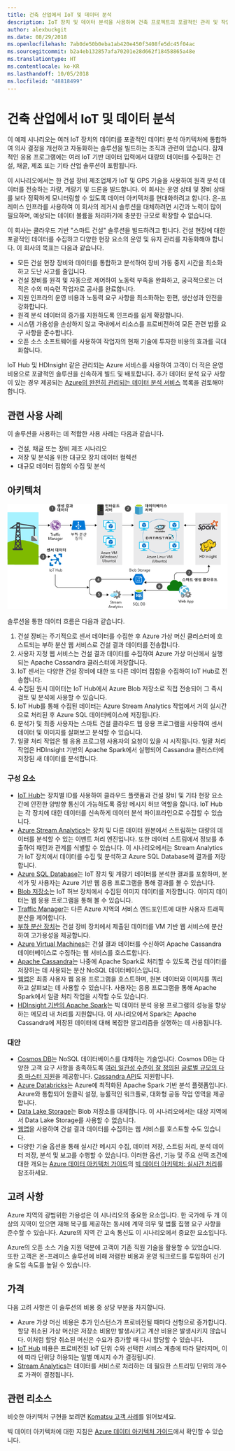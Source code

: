 ```yaml
---
title: 건축 산업에서 IoT 및 데이터 분석
description: IoT 장치 및 데이터 분석을 사용하여 건축 프로젝트의 포괄적인 관리 및 작업을 제공합니다.
author: alexbuckgit
ms.date: 08/29/2018
ms.openlocfilehash: 7ab0de50b0eba1ab420e450f3408fe5dc45f04ac
ms.sourcegitcommit: b2a4eb132857afa70201e28d662f18458865a48e
ms.translationtype: HT
ms.contentlocale: ko-KR
ms.lasthandoff: 10/05/2018
ms.locfileid: "48818499"
---
```

# <a name="iot-and-data-analytics-in-the-construction-industry"></a>건축 산업에서 IoT 및 데이터 분석

이 예제 시나리오는 여러 IoT 장치의 데이터를 포괄적인 데이터 분석 아키텍처에 통합하여 의사 결정을 개선하고 자동화하는 솔루션을 빌드하는 조직과 관련이 있습니다. 잠재적인 응용 프로그램에는 여러 IoT 기반 데이터 입력에서 대량의 데이터를 수집하는 건설, 채굴, 제조 또는 기타 산업 솔루션이 포함됩니다.

이 시나리오에서는 한 건설 장비 제조업체가 IoT 및 GPS 기술을 사용하여 원격 분석 데이터를 전송하는 차량, 계량기 및 드론을 빌드합니다. 이 회사는 운영 상태 및 장비 상태를 보다 정확하게 모니터링할 수 있도록 데이터 아키텍처를 현대화하려고 합니다. 온-프레미스 인프라를 사용하여 이 회사의 레거시 솔루션을 대체하려면 시간과 노력이 많이 필요하며, 예상되는 데이터 볼륨을 처리하기에 충분한 규모로 확장할 수 없습니다.

이 회사는 클라우드 기반 "스마트 건설" 솔루션을 빌드하려고 합니다. 건설 현장에 대한 포괄적인 데이터를 수집하고 다양한 현장 요소의 운영 및 유지 관리를 자동화해야 합니다. 이 회사의 목표는 다음과 같습니다.

* 모든 건설 현장 장비와 데이터를 통합하고 분석하여 장비 가동 중지 시간을 최소화하고 도난 사고를 줄입니다.
* 건설 장비를 원격 및 자동으로 제어하여 노동력 부족을 완화하고, 궁극적으로는 더 적은 수의 미숙련 작업자로 공사를 완료합니다.
* 지원 인프라의 운영 비용과 노동력 요구 사항을 최소화하는 한편, 생산성과 안전을 강화합니다.
* 원격 분석 데이터의 증가를 지원하도록 인프라를 쉽게 확장합니다.
* 시스템 가용성을 손상하지 않고 국내에서 리소스를 프로비전하여 모든 관련 법률 요구 사항을 준수합니다.
* 오픈 소스 소프트웨어를 사용하여 작업자의 현재 기술에 투자한 비용의 효과를 극대화합니다.

IoT Hub 및 HDInsight 같은 관리되는 Azure 서비스를 사용하여 고객이 더 적은 운영 비용으로 포괄적인 솔루션을 신속하게 빌드 및 배포합니다. 추가 데이터 분석 요구 사항이 있는 경우 제공되는 [Azure의 완전히 관리되는 데이터 분석 서비스][product-category] 목록을 검토해야 합니다.

## <a name="relevant-use-cases"></a>관련 사용 사례

이 솔루션을 사용하는 데 적합한 사용 사례는 다음과 같습니다.

* 건설, 채굴 또는 장비 제조 시나리오
* 저장 및 분석을 위한 대규모 장치 데이터 컬렉션
* 대규모 데이터 집합의 수집 및 분석

## <a name="architecture"></a>아키텍처

![건설 산업의 IoT 및 데이터 분석을 위한 아키텍처][architecture]

솔루션을 통한 데이터 흐름은 다음과 같습니다.

1. 건설 장비는 주기적으로 센서 데이터를 수집한 후 Azure 가상 머신 클러스터에 호스트되는 부하 분산 웹 서비스로 건설 결과 데이터를 전송합니다.
2. 사용자 지정 웹 서비스는 건설 결과 데이터를 수집하여 Azure 가상 머신에서 실행되는 Apache Cassandra 클러스터에 저장합니다.
3. IoT 센서는 다양한 건설 장비에 대한 또 다른 데이터 집합을 수집하여 IoT Hub로 전송합니다.
4. 수집된 원시 데이터는 IoT Hub에서 Azure Blob 저장소로 직접 전송되어 그 즉시 검토 및 분석에 사용할 수 있습니다.
5. IoT Hub를 통해 수집된 데이터는 Azure Stream Analytics 작업에서 거의 실시간으로 처리된 후 Azure SQL 데이터베이스에 저장됩니다.
6. 분석가 및 최종 사용자는 스마트 건설 클라우드 웹 응용 프로그램을 사용하여 센서 데이터 및 이미지를 살펴보고 분석할 수 있습니다. 
7. 일괄 처리 작업은 웹 응용 프로그램 사용자의 요청이 있을 시 시작됩니다. 일괄 처리 작업은 HDInsight 기반의 Apache Spark에서 실행되어 Cassandra 클러스터에 저장된 새 데이터를 분석합니다. 

### <a name="components"></a>구성 요소

* [IoT Hub](/azure/iot-hub/about-iot-hub)는 장치별 ID를 사용하여 클라우드 플랫폼과 건설 장비 및 기타 현장 요소 간에 안전한 양방향 통신이 가능하도록 중앙 메시지 허브 역할을 합니다. IoT Hub는 각 장치에 대한 데이터를 신속하게 데이터 분석 파이프라인으로 수집할 수 있습니다. 
* [Azure Stream Analytics](/azure/stream-analytics/stream-analytics-introduction)는 장치 및 다른 데이터 원본에서 스트림하는 대량의 데이터를 분석할 수 있는 이벤트 처리 엔진입니다. 또한 데이터 스트림에서 정보를 추출하여 패턴과 관계를 식별할 수 있습니다. 이 시나리오에서는 Stream Analytics가 IoT 장치에서 데이터를 수집 및 분석하고 Azure SQL Database에 결과를 저장합니다. 
* [Azure SQL Database](/azure/sql-database/sql-database-technical-overview)는 IoT 장치 및 계량기 데이터를 분석한 결과를 포함하며, 분석가 및 사용자는 Azure 기반 웹 응용 프로그램을 통해 결과를 볼 수 있습니다. 
* [Blob 저장소](/azure/storage/blobs/storage-blobs-introduction)는 IoT 허브 장치에서 수집된 이미지 데이터를 저장합니다. 이미지 데이터는 웹 응용 프로그램을 통해 볼 수 있습니다.
* [Traffic Manager](/azure/traffic-manager/traffic-manager-overview)는 다른 Azure 지역의 서비스 엔드포인트에 대한 사용자 트래픽 분산을 제어합니다.
* [부하 분산 장치](/azure/load-balancer/load-balancer-overview)는 건설 장비 장치에서 제출된 데이터를 VM 기반 웹 서비스에 분산하여 고가용성을 제공합니다.
* [Azure Virtual Machines](/azure/virtual-machines)는 건설 결과 데이터를 수신하여 Apache Cassandra 데이터베이스로 수집하는 웹 서비스를 호스트합니다.
* [Apache Cassandra](https://cassandra.apache.org)는 나중에 Apache Spark로 처리할 수 있도록 건설 데이터를 저장하는 데 사용되는 분산 NoSQL 데이터베이스입니다.
* [웹앱](/azure/app-service/app-service-web-overview)은 최종 사용자 웹 응용 프로그램을 호스트하며, 원본 데이터와 이미지를 쿼리하고 살펴보는 데 사용할 수 있습니다. 사용자는 응용 프로그램을 통해 Apache Spark에서 일괄 처리 작업을 시작할 수도 있습니다.
* [HDInsight 기반의 Apache Spark](/azure/hdinsight/spark/apache-spark-overview)는 빅 데이터 분석 응용 프로그램의 성능을 향상하는 메모리 내 처리를 지원합니다. 이 시나리오에서 Spark는 Apache Cassandra에 저장된 데이터에 대해 복잡한 알고리즘을 실행하는 데 사용됩니다.


### <a name="alternatives"></a>대안

* [Cosmos DB](/azure/cosmos-db/introduction)는 NoSQL 데이터베이스를 대체하는 기술입니다. Cosmos DB는 다양한 고객 요구 사항을 충족하도록 [여러 일관성 수준이 잘 정의된](/azure/cosmos-db/consistency-levels) [글로벌 규모의 다중 마스터 지원](/azure/cosmos-db/multi-region-writers)을 제공합니다. [Cassandra API](/azure/cosmos-db/cassandra-introduction)도 지원합니다. 
* [Azure Databricks](/azure/azure-databricks/what-is-azure-databricks)는 Azure에 최적화된 Apache Spark 기반 분석 플랫폼입니다. Azure와 통합되어 원클릭 설정, 능률적인 워크플로, 대화형 공동 작업 영역을 제공합니다.
* [Data Lake Storage](/azure/storage/data-lake-storage)는 Blob 저장소를 대체합니다. 이 시나리오에서는 대상 지역에서 Data Lake Storage를 사용할 수 없습니다.
* [웹앱](/azure/app-service)을 사용하여 건설 결과 데이터를 수집하는 웹 서비스를 호스트할 수도 있습니다.
* 다양한 기술 옵션을 통해 실시간 메시지 수집, 데이터 저장, 스트림 처리, 분석 데이터 저장, 분석 및 보고를 수행할 수 있습니다. 이러한 옵션, 기능 및 주요 선택 조건에 대한 개요는 [Azure 데이터 아키텍처 가이드](/azure/architecture/data-guide)의 [빅 데이터 아키텍처: 실시간 처리](/azure/architecture/data-guide/technology-choices/real-time-ingestion)를 참조하세요.

## <a name="considerations"></a>고려 사항

Azure 지역의 광범위한 가용성은 이 시나리오의 중요한 요소입니다. 한 국가에 두 개 이상의 지역이 있으면 재해 복구를 제공하는 동시에 계약 의무 및 법률 집행 요구 사항을 준수할 수 있습니다. Azure의 지역 간 고속 통신도 이 시나리오에서 중요한 요소입니다.

Azure의 오픈 소스 기술 지원 덕분에 고객이 기존 직원 기술을 활용할 수 있었습니다. 또한 고객은 온-프레미스 솔루션에 비해 저렴한 비용과 운영 워크로드를 투입하여 신기술 도입 속도를 높일 수 있습니다. 

## <a name="pricing"></a>가격

다음 고려 사항은 이 솔루션의 비용 중 상당 부분을 차지합니다.

* Azure 가상 머신 비용은 추가 인스턴스가 프로비전될 때마다 선형으로 증가합니다. 할당 취소된 가상 머신은 저장소 비용만 발생시키고 계산 비용은 발생시키지 않습니다. 이처럼 할당 취소된 머신은 수요가 증가할 때 다시 할당할 수 있습니다.
* [IoT Hub](https://azure.microsoft.com/pricing/details/iot-hub) 비용은 프로비전된 IoT 단위 수와 선택한 서비스 계층에 따라 달라지며, 이에 따라 단위당 허용되는 일별 메시지 수가 결정됩니다. 
* [Stream Analytics](https://azure.microsoft.com/pricing/details/stream-analytics)는 데이터를 서비스로 처리하는 데 필요한 스트리밍 단위의 개수로 가격이 결정됩니다.

## <a name="related-resources"></a>관련 리소스

비슷한 아키텍처 구현을 보려면 [Komatsu 고객 사례][customer-story]를 읽어보세요.

빅 데이터 아키텍처에 대한 지침은 [Azure 데이터 아키텍처 가이드](/azure/architecture/data-guide)에서 확인할 수 있습니다.

<!-- links -->
[product-category]: https://azure.microsoft.com/product-categories/analytics/
[customer-site]: https://home.komatsu/en/
[customer-story]: https://customers.microsoft.com/story/komatsu-manufacturing-azure-iot-hub-japan
[architecture]: ./media/architecture-big-data-with-iot.png
